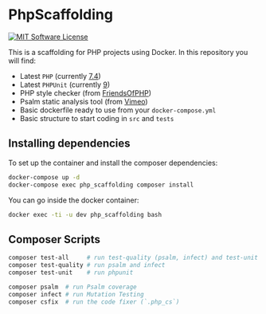 # PhpScaffolding

[![MIT Software License](https://img.shields.io/badge/license-MIT-blue.svg?style=flat-square)](LICENSE.md)

This is a scaffolding for PHP projects using Docker. In this repository you will find:

* Latest `PHP` (currently [7.4](https://en.wikipedia.org/wiki/PHP#Release_history))
* Latest `PHPUnit` (currently [9](https://phpunit.de/announcements/phpunit-9.html))
* PHP style checker (from [FriendsOfPHP](https://github.com/FriendsOfPHP/PHP-CS-Fixer))
* Psalm static analysis tool (from [Vimeo](https://github.com/vimeo/psalm))
* Basic dockerfile ready to use from your `docker-compose.yml`
* Basic structure to start coding in `src` and `tests`

## Installing dependencies

To set up the container and install the composer dependencies:

```bash
docker-compose up -d
docker-compose exec php_scaffolding composer install
```

You can go inside the docker container:

```bash
docker exec -ti -u dev php_scaffolding bash
```

## Composer Scripts

```bash
composer test-all     # run test-quality (psalm, infect) and test-unit (phpunit)
composer test-quality # run psalm and infect
composer test-unit    # run phpunit

composer psalm  # run Psalm coverage
composer infect # run Mutation Testing
composer csfix  # run the code fixer (`.php_cs`)
```
